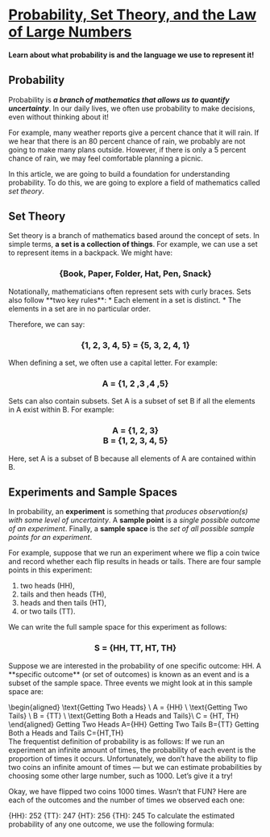 # [Probability, Set Theory, and the Law of Large Numbers](https://www.codecademy.com/courses/probability-mssp/articles/probability-set-theory-and-the-law-of-large-numbers)

#### Learn about what probability is and the language we use to represent it!

## Probability

Probability is ***a branch of mathematics that allows us to quantify uncertainty***. 
In our daily lives, we often use probability to make decisions, even without thinking about it!

For example, many weather reports give a percent chance that it will rain. 
If we hear that there is an 80 percent chance of rain, we probably are not going to make many plans outside. 
However, if there is only a 5 percent chance of rain, we may feel comfortable planning a picnic.

In this article, we are going to build a foundation for understanding probability. 
To do this, we are going to explore a field of mathematics called *set theory*.

## Set Theory

Set theory is a branch of mathematics based around the concept of sets. 
In simple terms, **a set is a collection of things**. 
For example, we can use a set to represent items in a backpack. 
We might have:
<h3 align="center">
{Book, Paper, Folder, Hat, Pen, Snack}
</h3>
Notationally, mathematicians often represent sets with curly braces. 
Sets also follow **two key rules**:
* Each element in a set is distinct.
* The elements in a set are in no particular order.

Therefore, we can say:
<h3 align="center">
{1, 2, 3, 4, 5} = {5, 3, 2, 4, 1}
</h3>
When defining a set, we often use a capital letter. 
For example:
<h3 align="center">
A = {1, 2 ,3 ,4 ,5}
</h3>
Sets can also contain subsets. 
Set A is a subset of set B if all the elements in A exist within B. 
For example:
<h3 align="center">
A = {1, 2, 3}
<br />
B = {1, 2, 3, 4, 5}
</h3>
Here, set A is a subset of B because all elements of A are contained within B.

## Experiments and Sample Spaces

In probability, an **experiment** is something that *produces observation(s) with some level of uncertainty*. 
A **sample point** is a *single possible outcome of an experiment*. 
Finally, a **sample space** is the *set of all possible sample points for an experiment*.

For example, suppose that we run an experiment where we flip a coin twice and record whether each flip results in heads or tails. 
There are four sample points in this experiment: 
1. two heads (HH), 
2. tails and then heads (TH), 
3. heads and then tails (HT), 
4. or two tails (TT). 

We can write the full sample space for this experiment as follows:
<h3 align="center">
S = {HH, TT, HT, TH}
</h3>
Suppose we are interested in the probability of one specific outcome: HH. 
A **specific outcome** (or set of outcomes) is known as an event and is a subset of the sample space. 
Three events we might look at in this sample space are:

\begin{aligned} \text{Getting Two Heads} \\ A = \{HH\} \\ \text{Getting Two Tails} \\ B = \{TT\} \\ \text{Getting Both a Heads and Tails}\\ C = \{HT, TH\} \end{aligned} 
Getting Two Heads
A={HH}
Getting Two Tails
B={TT}
Getting Both a Heads and Tails
C={HT,TH}
​	 
The frequentist definition of probability is as follows: If we run an experiment an infinite amount of times, the probability of each event is the proportion of times it occurs. Unfortunately, we don’t have the ability to flip two coins an infinite amount of times — but we can estimate probabilities by choosing some other large number, such as 1000. Let’s give it a try!

Okay, we have flipped two coins 1000 times. Wasn’t that FUN? Here are each of the outcomes and the number of times we observed each one:

{HH}: 252
{TT}: 247
{HT}: 256
{TH}: 245
To calculate the estimated probability of any one outcome, we use the following formula:




